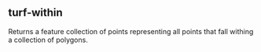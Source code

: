 ## turf-within

Returns a feature collection of points representing all points that fall withing a collection of polygons.